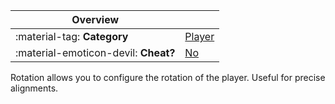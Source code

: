 <div class="overview" markdown>

|Overview||
|-|-|
|:material-tag: **Category**|[Player](index.md#player)|
|:material-emoticon-devil: **Cheat?**|[No](../faq.md#cheats)|

</div>

Rotation allows you to configure the rotation of the player. Useful for precise alignments.